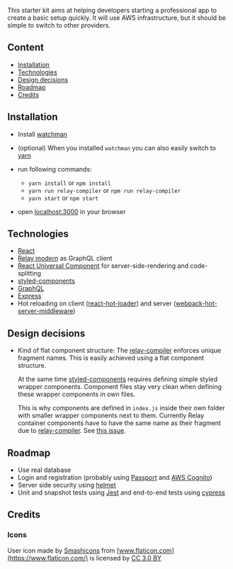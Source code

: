This starter kit aims at helping developers starting a professional app to create a basic setup quickly. It will use AWS infrastructure, but it should be simple to switch to other providers.

## Content

- [Installation](#installation)
- [Technologies](#technologies)
- [Design decisions](#design-decisions)
- [Roadmap](#roadmap)
- [Credits](#credits)

## Installation
- Install [watchman](https://facebook.github.io/watchman/)
- (optional) When you installed `watchman` you can also easily switch to [yarn](https://yarnpkg.com/en/)

- run following commands:
  - `yarn install` or `npm install`
  - `yarn run relay-compiler` or `npm run relay-compiler`
  - `yarn start` or `npm start`

- open [localhost:3000](http://localhost:3000) in your browser

## Technologies

- [React](https://github.com/facebook/react)
- [Relay modern](https://github.com/facebook/relay) as GraphQL client
- [React Universal Component](https://github.com/faceyspacey/react-universal-component) for server-side-rendering and code-splitting
- [styled-components](https://github.com/styled-components/styled-components)
- [GraphQL](https://github.com/graphql/graphql-js)
- [Express](https://github.com/expressjs/express)
- Hot reloading on client ([react-hot-loader](https://github.com/gaearon/react-hot-loader)) and server ([webpack-hot-server-middleware](https://github.com/glenjamin/webpack-hot-middleware))

## Design decisions

- Kind of flat component structure: The [relay-compiler](https://facebook.github.io/relay/docs/relay-compiler.html) enforces unique fragment names. This is easily achieved using a flat component structure.

  At the same time [styled-components](https://github.com/styled-components/styled-components) requires defining simple styled wrapper components. Component files stay very clean when defining these wrapper components in own files.

  This is why components are defined in `index.js` inside their own folder with smaller wrapper components next to them. Currently Relay container components have to have the same name as their fragment due to [relay-compiler](https://facebook.github.io/relay/docs/relay-compiler.html). See [this issue](https://github.com/facebook/relay/issues/2093).

## Roadmap

- Use real database
- Login and registration (probably using [Passport](http://passportjs.org/) and [AWS Cognito](https://aws.amazon.com/de/cognito/))
- Server side security using [helmet](https://github.com/helmetjs/helmet)
- Unit and snapshot tests using [Jest](https://github.com/facebook/jest) and end-to-end tests using [cypress](https://www.cypress.io/)

## Credits

### Icons

User icon made by [Smashicons](https://www.flaticon.com/authors/smashicons) from [www.flaticon.com](https://www.flaticon.com/) is licensed by [CC 3.0 BY](http://creativecommons.org/licenses/by/3.0/)